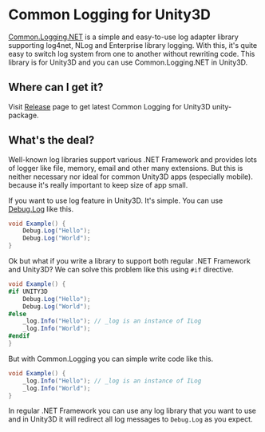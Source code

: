 # Common Logging for Unity3D

[Common.Logging.NET](https://github.com/net-commons/common-logging) is a simple and
easy-to-use log adapter library supporting log4net, NLog and Enterprise library logging.
With this, it's quite easy to switch log system from one to another without rewriting code.
This library is for Unity3D and you can use Common.Logging.NET in Unity3D.

## Where can I get it?

Visit [Release](https://github.com/SaladbowlCreative/Common.Logging.Unity3D/releases)
page to get latest Common Logging for Unity3D unity-package.

## What's the deal?

Well-known log libraries support various .NET Framework and provides lots of logger
like file, memory, email and other many extensions.
But this is neither necessary nor ideal for common Unity3D apps (especially mobile).
because it's really important to keep size of app small.

If you want to use log feature in Unity3D. It's simple. You can use [Debug.Log](http://docs.unity3d.com/ScriptReference/Debug.Log.html) like this.

```csharp
void Example() {
    Debug.Log("Hello");
    Debug.Log("World");
}
```

Ok but what if you write a library to support both regular .NET Framework and Unity3D?
We can solve this problem like this using ```#if``` directive.

```csharp
void Example() {
#if UNITY3D  
    Debug.Log("Hello");
    Debug.Log("World");
#else    
    _log.Info("Hello"); // _log is an instance of ILog
    _log.Info("World");
#endif
}
```

But with Common.Logging you can simple write code like this.

```csharp
void Example() {
    _log.Info("Hello"); // _log is an instance of ILog
    _log.Info("World");
}
```

In regular .NET Framework you can use any log library that you want to use and
in Unity3D it will redirect all log messages to ```Debug.Log``` as you expect.
